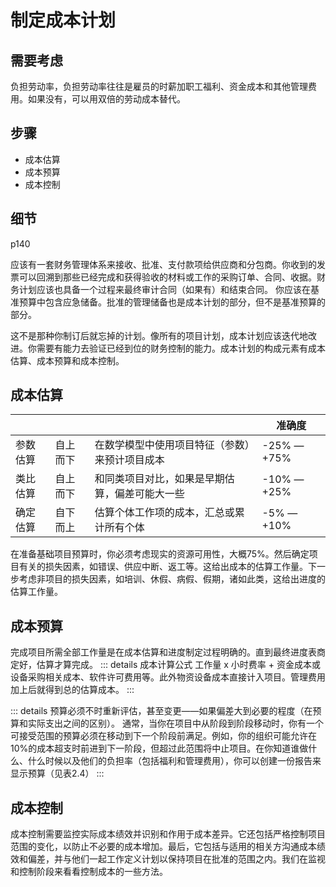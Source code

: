 # 制定成本计划

## 需要考虑

负担劳动率，负担劳动率往往是雇员的时薪加职工福利、资金成本和其他管理费用。如果没有，可以用双倍的劳动成本替代。

## 步骤

- 成本估算
- 成本预算
- 成本控制

## 细节

p140

应该有一套财务管理体系来接收、批准、支付款项给供应商和分包商。你收到的发票可以回溯到那些已经完成和获得验收的材料或工作的采购订单、合同、收据。财务计划应该也具备一个过程来最终审计合同（如果有）和结束合同。
你应该在基准预算中包含应急储备。批准的管理储备也是成本计划的部分，但不是基准预算的部分。

这不是那种你制订后就忘掉的计划。像所有的项目计划，成本计划应该迭代地改进。你需要有能力去验证已经到位的财务控制的能力。成本计划的构成元素有成本估算、成本预算和成本控制。

## 成本估算

|          |          |                                                | 准确度      |
| -------- | -------- | ---------------------------------------------- | ----------- |
| 参数估算 | 自上而下 | 在数学模型中使用项目特征（参数）来预计项目成本 | -25% — +75% |
| 类比估算 | 自上而下 | 和同类项目对比，如果是早期估算，偏差可能大一些 | -10% — +25% |
| 确定估算 | 自下而上 | 估算个体工作项的成本，汇总或累计所有个体       | -5% — +10%  |

在准备基础项目预算时，你必须考虑现实的资源可用性，大概75%。然后确定项目有关的损失因素，如错误、供应中断、返工等。这给出成本的估算工作量。下一步考虑非项目的损失因素，如培训、休假、病假、假期，诸如此类，这给出进度的估算工作量。

## 成本预算

完成项目所需全部工作量是在成本估算和进度制定过程明确的。直到最终进度表商定好，估算才算完成。
::: details 成本计算公式
工作量 x 小时费率 + 资金成本或设备采购相关成本、软件许可费用等。此外物资设备成本直接计入项目。管理费用加上后就得到总的估算成本。
:::

::: details 预算必须不时重新评估，甚至变更——如果偏差大到必要的程度（在预算和实际支出之间的区别）。
通常，当你在项目中从阶段到阶段移动时，你有一个可接受范围的预算必须在移动到下一个阶段前满足。例如，你的组织可能允许在10%的成本超支时前进到下一阶段，但超过此范围将中止项目。在你知道谁做什么、什么时候以及他们的负担率（包括福利和管理费用），你可以创建一份报告来显示预算（见表2.4）
:::

## 成本控制
成本控制需要监控实际成本绩效并识别和作用于成本差异。它还包括严格控制项目范围的变化，以防止不必要的成本增加。最后，它包括与适用的相关方沟通成本绩效和偏差，并与他们一起工作定义计划以保持项目在批准的范围之内。我们在监视和控制阶段来看看控制成本的一些方法。